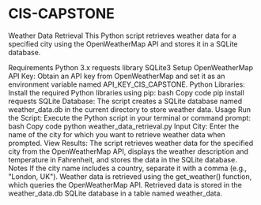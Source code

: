 # CIS-CAPSTONE
Weather Data Retrieval
This Python script retrieves weather data for a specified city using the OpenWeatherMap API and stores it in a SQLite database.

Requirements
Python 3.x
requests library
SQLite3
Setup
OpenWeatherMap API Key: Obtain an API key from OpenWeatherMap and set it as an environment variable named API_KEY_CIS_CAPSTONE.
Python Libraries: Install the required Python libraries using pip:
bash
Copy code
pip install requests
SQLite Database: The script creates a SQLite database named weather_data.db in the current directory to store weather data.
Usage
Run the Script: Execute the Python script in your terminal or command prompt:
bash
Copy code
python weather_data_retrieval.py
Input City: Enter the name of the city for which you want to retrieve weather data when prompted.
View Results: The script retrieves weather data for the specified city from the OpenWeatherMap API, displays the weather description and temperature in Fahrenheit, and stores the data in the SQLite database.
Notes
If the city name includes a country, separate it with a comma (e.g., "London, UK").
Weather data is retrieved using the get_weather() function, which queries the OpenWeatherMap API.
Retrieved data is stored in the weather_data.db SQLite database in a table named weather_data.

